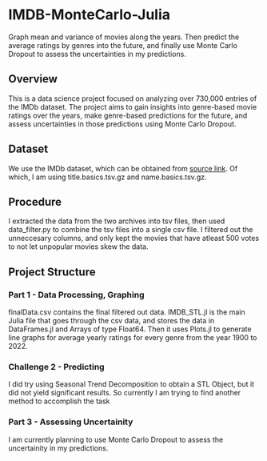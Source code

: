 # IMDB-MonteCarlo-Julia
Graph mean and variance of movies along the years. Then predict the average ratings by genres into the future, and finally use Monte Carlo Dropout to assess the uncertainties in my predictions.

## Overview

This is a data science project focused on analyzing over 730,000 entries of the IMDb dataset. The project aims to gain insights into genre-based movie ratings over the years, make genre-based predictions for the future, and assess uncertainties in those predictions using Monte Carlo Dropout.

## Dataset

We use the IMDb dataset, which can be obtained from [source link](https://datasets.imdbws.com). Of which, I am using title.basics.tsv.gz and name.basics.tsv.gz.

## Procedure

I extracted the data from the two archives into tsv files, then used data_filter.py to combine the tsv files into a single csv file. I filtered out the unneccesary columns, and only kept the movies that have atleast 500 votes to not let unpopular movies skew the data.

## Project Structure

### Part 1 - Data Processing, Graphing

finalData.csv contains the final filtered out data. IMDB_STL.jl is the main Julia file that goes through the csv data, and stores the data in DataFrames.jl and Arrays of type Float64. Then it uses Plots.jl to generate line graphs for average yearly ratings for every genre from the year 1900 to 2022.

### Challenge 2 - Predicting

I did try using Seasonal Trend Decomposition to obtain a STL Object, but it did not yield significant results. So currently I am trying to find another method to accomplish the task

### Part 3 - Assessing Uncertainity

I am currently planning to use Monte Carlo Dropout to assess the uncertainity in my predictions. 